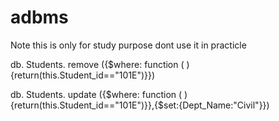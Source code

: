 # adbms
Note this is only for study purpose dont use it in practicle

db. Students. remove ({$where: function ( ){return(this.Student_id=="101E")}})

db. Students. update ({$where: function ( ){return(this.Student_id=="101E")}},{$set:{Dept_Name:"Civil"}})
